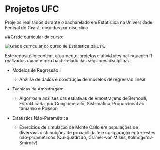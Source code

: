 # Projetos UFC
Projetos realizados durante o bacharelado em Estatística na Universidade Federal do Ceará, divididos por disciplina

##Grade curricular do curso:

![Grade curricular do curso de Estatística da UFC](https://dema.ufc.br/wp-content/uploads/2017/09/fluxograma-estatistica.png "Grade curricular do curso de Estatística da UFC")

Este repositório contém, atualmente, projetos e atividades na linguagen R realizados durante meu bacharelado das seguintes disciplinas:

- Modelos de Regressão I
     - Análise de dados e construção de modelos de regressão linear
  
- Técnicas de Amostragem
     - Algoritos e análises das estiativas de Amostragens de Bernoulli, Estratificada, por Conglomerado, Sistemática, Proporcional ao tamanho e Poisson
  
- Estatística Não-Paramétrica
     - Exercícios de simulação de Monte Carlo em populações de diversass distribuições de probabilidade e comparação entre testes não-paramétricos (Qui-quadrado, Cramér-von Mises, Kolmogorov-Smirnov)









